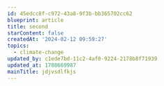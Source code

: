 ```yaml
---
id: 45edcc8f-c972-43a8-9f3b-bb365702cc62
blueprint: article
title: second
starContent: false
createdAt: '2024-02-12 09:59:27'
topics:
  - climate-change
updated_by: c1ede7bd-11c2-4af0-9224-2178b8f71939
updated_at: 1708669987
mainTitle: jdjvsdlfkjs
---
```

